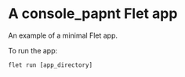 # A console_papnt Flet app

An example of a minimal Flet app.

To run the app:

```
flet run [app_directory]
```